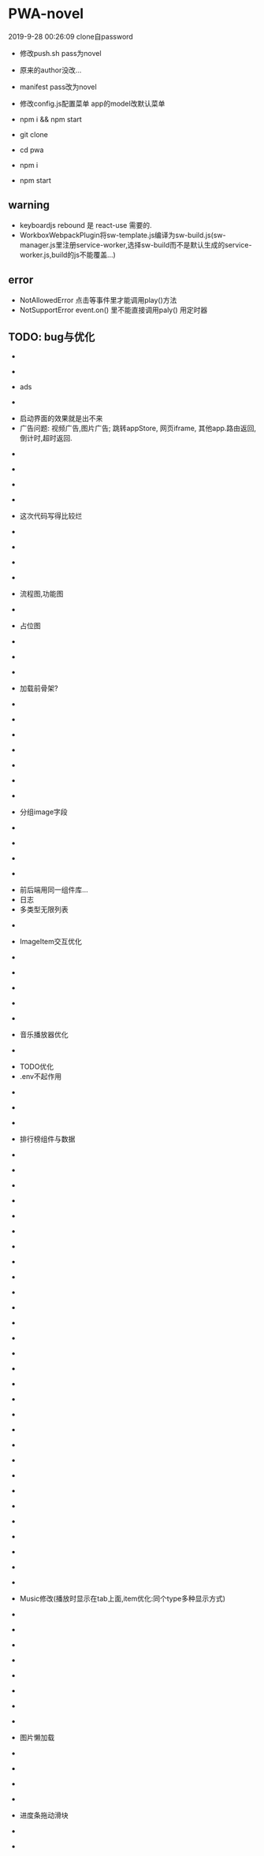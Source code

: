 # PWA-novel
2019-9-28 00:26:09 clone自password

- 修改push.sh pass为novel
- 原来的author没改...
- manifest pass改为novel
- 修改config.js配置菜单 app的model改默认菜单
- npm i && npm start

- git clone
- cd pwa
- npm i
- npm start

## warning
- keyboardjs rebound 是 react-use 需要的.
- WorkboxWebpackPlugin将sw-template.js编译为sw-build.js(sw-manager.js里注册service-worker,选择sw-build而不是默认生成的service-worker.js,build的js不能覆盖...)

## error
- NotAllowedError 点击等事件里才能调用play()方法
- NotSupportError event.on() 里不能直接调用paly() 用定时器

## TODO: bug与优化
- ~~~cache~~~
- ~~~fullscreen (video player)~~~
- ads
- ~~~阻止非pwa模式~~~
- 启动界面的效果就是出不来
- 广告问题: 视频广告,图片广告; 跳转appStore, 网页iframe, 其他app.路由返回,倒计时,超时返回.
- ~~~隐藏referer~~~
- ~~~host设置功能~~~
- ~~~access-token过期bug~~~
- ~~~软件锁~~~ ErrorBoundary里怎么触发Observe?
- 这次代码写得比较烂
- ~~~可视化编辑后台~~~
- ~~~章节详情,ui:上一页,下一页~~~
- ~~~开发请求log ~~~
- ~~~未匹配路由没提示~~~
- 流程图,功能图
- ~~~mongo后端接口~~~
- 占位图
- ~~~没global-store没缓存的问题~~~
- ~~~loader得改改.~~~
- ~~~需考虑缓存(size,ttl不是很必要)~~~
- 加载前骨架?
- ~~~page的URL的params解析~~~
- ~~~navi写到context~~~
- ~~~开发面板: 可移动/显示调试的参数~~~
- ~~~歌单里删除歌曲~~~
- ~~~音乐播放器放到外层 top: -1000px,自己写控制按钮~~~
- ~~~不使用橡皮筋效果,自己写(不然得有滚动的地方都加smooth类名~~ 反人类)better-scroll?~~~
- ~~~iframe看小说~~~
- 分组image字段
- ~~~picker和其他组件~~~
- ~~~本地记录~~~
- ~~~Navi渐变~~~
- ~~~手势返回~~~
- 前后端用同一组件库...
- 日志
- 多类型无限列表
- ~~~打包优化大小~~~
- ImageItem交互优化
- ~~~Home的tab路由变化~~~
- ~~~group单页根据name查询~~~
- ~~~统一用resource的model~~~
- ~~~onQueryChange 要放顶层? group fetch后调用一次?~~~
- ~~~重复render的bug group里就带数据? 先做resource的后台~~~
- 音乐播放器优化
- ~~~小窗播放m3u8~~~
- TODO优化
- .env不起作用
- ~~~后台用上react-ueditor~~~
- ~~~MySQL旧数据还原~~~
- ~~~react-use解决重复render问题?~~~
- 排行榜组件与数据
- ~~~持续更新小说~~~
- ~~~loader的逻辑优化~~~
- ~~~音乐的优化~~~
- ~~~filter收起~~~
- ~~~loader数据的保持~~~
- ~~~多层覆盖~~~
- ~~~启动用化~~~
- ~~~都放到root目录~~~
- ~~~image-line优化~~~
- ~~~group页参数处理~~~
- ~~~响应用户onpopstate事件 与 动画~~~
- ~~~存储前缀~~~
- ~~~history-record 书架~~~
- ~~~无限列表 下拉刷新/上拉加载~~~
- ~~~播放器事件~~~
- ~~~滑动删除~~~
- ~~~收藏与名单~~~
- ~~~收藏细化~~~
- ~~~goBack回到home而不是历史~~~
- ~~~iOS原生的前进后退手势会造成动画重复~~~
- ~~~搜索页面~~~
- ~~~起点型条件收缩~~~
- ~~~再次尝试手势返回~~~
- ~~~请求全屏~~~
- ~~~拖动快进~~~
- ~~~下一集~~~
- ~~~back()的bug,会到空白页~~~
- ~~~view变化时,底部tab选中有问题~~~
- ~~~记录视频进度(多p)~~~
- Music修改(播放时显示在tab上面,item优化:同个type多种显示方式)
- ~~~播放资源出错处理~~~
- ~~~频道图片字段~~~
- ~~~播放列表大于1才显示~~~
- ~~~标签显示的文章位置~~~
- ~~~播放器手势失败~~~
- ~~~组件~~~
- ~~~random列表文字自适应bug~~~
- ~~~safari 无法触发 seeked事件~~~
- 图片懒加载
- ~~~iphone安装底部有空隙~~~ body的height为100%pwa底部有缝隙,为100vh网页底部没有sticky
- ~~~播放器全屏有滚动条~~~
- ~~~自动播放~~~必须muted...
- ~~~点击标签跳转~~~
- 进度条拖动滑块
- ~~~初始化时的播放按钮~~~
- ~~~转场动画的逻辑bug~~~